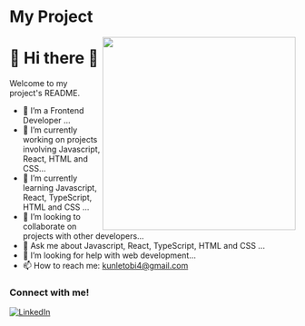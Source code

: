 <!--
**adepoju-oluwatobi/adepoju-oluwatobi** is a ✨ _special_ ✨ repository because its `README.md` (this file) appears on your GitHub profile.
-->

# My Project
<img align="right" height="340" src="https://github.com/devIasminSilva/devIasminSilva/assets/143299286/c67fe686-e1cf-48de-9409-5a59b101b1b6">

<h1 align="left">
💜 Hi there 👋
</h1>

Welcome to my project's README.
- 🔭 I’m a Frontend Developer ...
- 🔭 I’m currently working on projects involving Javascript, React, HTML and CSS...
- 🌱 I’m currently learning Javascript, React, TypeScript, HTML and CSS ...
- 👯 I’m looking to collaborate on projects with other developers...
- 💬 Ask me about Javascript, React, TypeScript, HTML and CSS ...
- 🤔 I’m looking for help with web development...
- 📫 How to reach me: kunletobi4@gmail.com

<h3 align="left">Connect with me! </h3>

[![LinkedIn](https://img.shields.io/badge/-LinkedIn-000?style=for-the-badge&logo=linkedin&logoColor=FF00F6&color:FFF)](https://www.linkedin.com/in/oluwatobi-adepoju-4a242898/)
